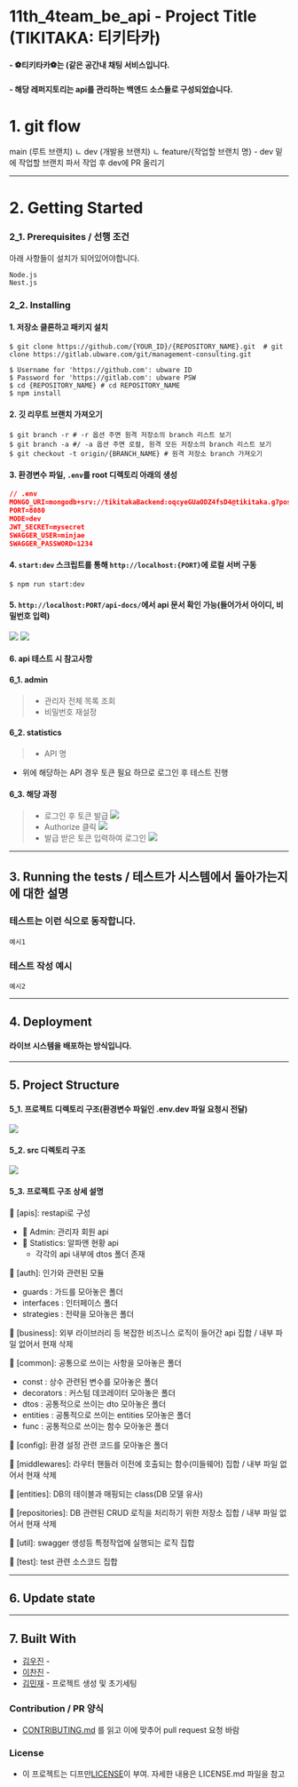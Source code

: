 # 11th_4team_be_api - Project Title (TIKITAKA: 티키타카)

#### - ⚽️티키타카⚽️는 (같은 공간내 채팅 서비스입니다.

#### - 해당 레퍼지토리는 api를 관리하는 백엔드 소스들로 구성되었습니다.

# 1. git flow

main (루트 브랜치)
ㄴ dev (개발용 브랜치)
ㄴ feature/{작업할 브랜치 명} - dev 밑에 작업할 브랜치 파서 작업 후 dev에 PR 올리기

---

# 2. Getting Started

### 2_1. Prerequisites / 선행 조건

아래 사항들이 설치가 되어있어야합니다.

```
Node.js
Nest.js
```

### 2_2. Installing

#### 1. 저장소 클론하고 패키지 설치

```shell script
$ git clone https://github.com/{YOUR_ID}/{REPOSITORY_NAME}.git  # git clone https://gitlab.ubware.com/git/management-consulting.git

$ Username for 'https://github.com': ubware ID
$ Password for 'https://gitlab.com': ubware PSW
$ cd {REPOSITORY_NAME} # cd REPOSITORY_NAME
$ npm install
```

#### 2. 깃 리무트 브랜치 가져오기

```shell script
$ git branch -r # -r 옵션 주면 원격 저장소의 branch 리스트 보기
$ git branch -a #/ -a 옵션 주면 로컬, 원격 모든 저장소의 branch 리스트 보기
$ git checkout -t origin/{BRANCH_NAME} # 원격 저장소 branch 가져오기
```

#### 3. 환경변수 파일, `.env`를 root 디렉토리 아래의 생성

```json
// .env
MONGO_URI=mongodb+srv://tikitakaBackend:oqcyeGUaODZ4fsD4@tikitaka.g7pos.mongodb.net/tikitaka?retryWrites=true&w=majority
PORT=8080
MODE=dev
JWT_SECRET=mysecret
SWAGGER_USER=minjae
SWAGGER_PASSWORD=1234
```

#### 4. `start:dev` 스크립트를 통해 `http://localhost:{PORT}`에 로컬 서버 구동

```shell script
$ npm run start:dev
```

#### 5. `http://localhost:PORT/api-docs/`에서 api 문서 확인 가능(들어가서 아이디, 비밀번호 입력)

![](https://images.velog.io/images/minj9_6/post/d9277e13-23b5-45ab-b21e-25aabf8c31b6/image.png)
![](https://imagedelivery.net/v7-TZByhOiJbNM9RaUdzSA/990d6960-bc33-4591-7c16-1d9782380f00/public)

#### 6. api 테스트 시 참고사항

#### 6_1. admin

> - 관리자 전체 목록 조회
> - 비밀번호 재설정

#### 6_2. statistics

> - API 명

- 위에 해당하는 API 경우 토큰 필요 하므로 로그인 후 테스트 진행

#### 6_3. 해당 과정

> - 로그인 후 토큰 발급
>   ![](https://images.velog.io/images/minj9_6/post/bf4b0761-6f5f-4d53-9987-cca248d016b5/image.png)
> - Authorize 클릭
>   ![](https://images.velog.io/images/minj9_6/post/0258515a-46e1-4c19-8850-48c34ec8e32c/image.png)
> - 발급 받은 토큰 입력하여 로그인
>   ![](https://images.velog.io/images/minj9_6/post/a60b90c5-efd1-4bb0-8a7e-7fd2d9d635df/image.png)

---

## 3. Running the tests / 테스트가 시스템에서 돌아가는지에 대한 설명

### 테스트는 이런 식으로 동작합니다.

```
예시1
```

### 테스트 작성 예시

```
예시2
```

---

## 4. Deployment

#### 라이브 시스템을 배포하는 방식입니다.

---

## 5. Project Structure

#### 5_1. 프로젝트 디렉토리 구조(환경변수 파일인 .env.dev 파일 요청시 전달)

![](https://images.velog.io/images/minj9_6/post/b979caf2-f4b1-4462-9be0-278f0243858e/image.png)

#### 5_2. src 디렉토리 구조

![](https://images.velog.io/images/minj9_6/post/ff362f9b-544e-4b9e-ba28-49943110611a/image.png)

#### 5_3. 프로젝트 구조 상세 설명

 [apis]: restapi로 구성

-  Admin: 관리자 회원 api
-  Statistics: 알파앤 현황 api
  - 각각의 api 내부에 dtos 폴더 존재

 [auth]: 인가와 관련된 모듈

- guards : 가드를 모아놓은 폴더
- interfaces : 인터페이스 폴더
- strategies : 전략을 모아놓은 폴더

 [business]: 외부 라이브러리 등 복잡한 비즈니스 로직이 들어간 api 집합 / 내부 파일 없어서 현재 삭제

 [common]: 공통으로 쓰이는 사항을 모아놓은 폴더

- const : 상수 관련된 변수를 모아놓은 폴더
- decorators : 커스텀 데코레이터 모아놓은 폴더
- dtos : 공통적으로 쓰이는 dto 모아놓은 폴더
- entities : 공통적으로 쓰이는 entities 모아놓은 폴더
- func : 공통적으로 쓰이는 함수 모아놓은 폴더

 [config]: 환경 설정 관련 코드를 모아놓은 폴더

 [middlewares]: 라우터 핸들러 이전에 호출되는 함수(미들웨어) 집합 / 내부 파일 없어서 현재 삭제

 [entities]: DB의 테이블과 매핑되는 class(DB 모델 유사)

 [repositories]: DB 관련된 CRUD 로직을 처리하기 위한 저장소 집합 / 내부 파일 없어서 현재 삭제

 [util]: swagger 생성등 특정작업에 실행되는 로직 집합

 [test]: test 관련 소스코드 집합

---

## 6. Update state

---

## 7. Built With

- [김우진]() -
- [이찬진]() -
- [김민재]() - 프로젝트 생성 및 초기세팅

### Contribution / PR 양식

- [CONTRIBUTING.md]() 를 읽고 이에 맞추어 pull request 요청 바람

### License

- 이 프로젝트는 디프만[LICENSE](LICENSE.md)이 부여. 자세한 내용은 LICENSE.md 파일을 참고

